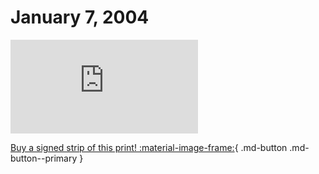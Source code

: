 # January 7, 2004

![](https://www.achewood.com/comic.php?date=01072004)

[Buy a signed strip of this print! :material-image-frame:](https://achewood-holiday-pop-up.myshopify.com/products/strip#01072004){ .md-button .md-button--primary }
